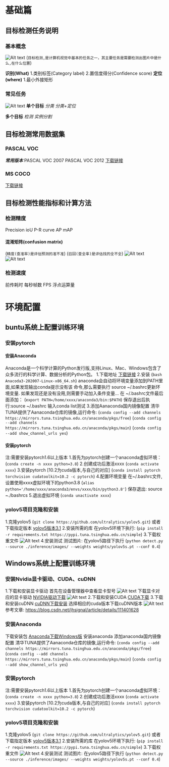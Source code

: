 # 基础篇
## 目标检测任务说明
### 基本概念
![Alt text](image.png)
(```目标检测,是计算机视觉中基本的任务之一，其主要任务是需要检测出图片中是什么,在什么位置```)

<b>识别(What)</b>
1.类别标签(Category label)
2.置信度得分(Confidence score)
<b>定位(where)</b>
1.最小外接矩形

### 常见任务
![Alt text](image-1.png)
<b>单个目标</b>
<i>分类</i>
<i>分类+定位</i>

<b>多个目标</b>
<i>检测</i>
<i>实例分割</i>

## 目标检测常用数据集
### PASCAL VOC
***常用版本***
PASCAL VOC 2007
PASCAL VOC 2012
[下载链接](http://host.robots.ox.ac.uk/pascal/VOC/voc2012/ 'VOC数据集')
### MS COCO
[下载链接](http://cocodataset.org 'COCO数据集')

## 目标检测性能指标和计算方法
### 检测精度
Precision
ioU
P-R curve
AP
mAP

#### 混淆矩阵(confusion matrix)
(```精度(查准率)是评估预测的准不准```)
(```召回(查全率)是评估找的全不全```)
![Alt text](image-3.png)
![Alt text](image-4.png)

### 检测速度
前传耗时
每秒帧数 FPS
浮点运算量

# 环境配置
## buntu系统上配置训练环境
### 安装pytorch
#### 安装Anaconda
Anaconda是一个科学计算的Python发行版,支持Linux、Mac、Windows包含了众多流行的科学计算、数据分析的Python包。
1.下载地址
[下载链接](https://www.anaconda.com/download/#linux)
2.安装
(```bash Anacoda3-202007-Linux-x86_64.sh```)
anaconda会自动将环境变量添加到PATH里面,如果发现输出conda提示没有该
命令,那么需要执行 source ~/.bashrc更新环境变量.
如果发现还是没有没用,则需要手动加入条件变量...
在 ~/.bashrc文件最后面添加：
(```export PATH=/home/xxxx/anaconda3/bin:$PATH```)
保存退出后执行:source ~/.bashrc
输入conda list测试
3.添加Aanaconda国内镜像配置
清华TUNA提供了Aanaconda仓库的镜像,运行命令:
(```conda config --add channels https://mirrors.tuna.tsinghua.edu.cn/anaconda/pkgs/free```)
(```conda config --add channels https://mirrors.tuna.tsinghua.edu.cn/anaconda/pkgs/main```)
(```conda config --add show_channel_urls yes```)
#### 安装pytorch
注:需要安装pytorch1.6以上版本
1.首先为pytorch创建一个anaconda虚拟环境：
(```conda create -n xxxx python=3.8```)
2.创建成功后激活xxxx
(```conda activate xxxx```)
3.安装pytorch [10.2为cuda版本,与自己的对应]
(```conda install pytorch torchvision cudatoolkit=10.2 -c pytorch```)
4.配置环境变量
在~/.bashrc文件,设置使用xxxx虚拟环境下的python3.8
(```alias python='/home/xxxx/anaconda3/envs/xxxx/bin/python3.8'```)
保存退出: source ~./bashrcs
5.退出虚拟环境
(```conda unactivate xxxx```)
### yolov5项目克隆和安装
1.克隆yolov5
(```git clone https://github.com/ultralytics/yolov5.git```)
或者下载指定版本
[yolov5版本3.1](https://github.com/ultralytics/yolov5/releases/tag/v3.1)
2.安装所需的库
在yolov5环境下执行:
(```pip install -r requirements.txt https://pypi.tuna.tsinghua.edu.cn/simple```)
3.下载权重文件
![Alt text](image-5.png)
4.安装测试
测试图片:
在yolov5路径下执行
(```python detect.py --source ./inference/images/ --weights weights/yolov5s.pt --conf 0.4```)
## Windows系统上配置训练环境
### 安装Nvidia显卡驱动、CUDA、cuDNN
1.下载和安装显卡驱动
首先在设备管理器中查看显卡型号
![Alt text](image-6.png)
下载显卡对应的显卡驱动
[NVIDIA驱动下载](https://www.nvidia.cn/Download/index.aspx?lang=cn '显卡驱动')
![Alt text](image-7.png)
2.下载和安装CUDA
[CUDA下载](https://developer.nvidia.com/cuda-toolkit-archive)
3.下载和安装cuDNN
[cuDNN下载安装](https://developer.nvidia.com/rdp/cudnn-download)
选择相应的cuda版本下载cuDNN版本
![Alt text](image-8.png)
参考文章:
https://blog.csdn.net/jhsignal/article/details/111401628
### 安装Anaconda
下载安装包
[Anaconda下载Windows版](https://www.anaconda.com/products/individual)
安装anaconda
添加anaconda国内镜像配置
清华TUNA提供了Aanaconda仓库的镜像,运行命令:
(```conda config --add channels https://mirrors.tuna.tsinghua.edu.cn/anaconda/pkgs/free```)
(```conda config --add channels https://mirrors.tuna.tsinghua.edu.cn/anaconda/pkgs/main```)
(```conda config --add show_channel_urls yes```)
### 安装pytorch
注:需要安装pytorch1.6以上版本
1.首先为pytorch创建一个anaconda虚拟环境：
(```conda create -n xxxx python=3.8```)
2.创建成功后激活xxxx
(```conda activate xxxx```)
3.安装pytorch [10.2为cuda版本,与自己的对应]
(```conda install pytorch torchvision cudatoolkit=10.2 -c pytorch```)
### yolov5项目克隆和安装
1.克隆yolov5
(```git clone https://github.com/ultralytics/yolov5.git```)
或者下载指定版本
[yolov5版本3.1](https://github.com/ultralytics/yolov5/releases/tag/v3.1)
2.安装所需的库
在yolov5环境下执行:
(```pip install -r requirements.txt https://pypi.tuna.tsinghua.edu.cn/simple```)
3.下载权重文件
![Alt text](image-5.png)
4.安装测试
测试图片:
在yolov5路径下执行
(```python detect.py --source ./inference/images/ --weights weights/yolov5s.pt --conf 0.4```)
